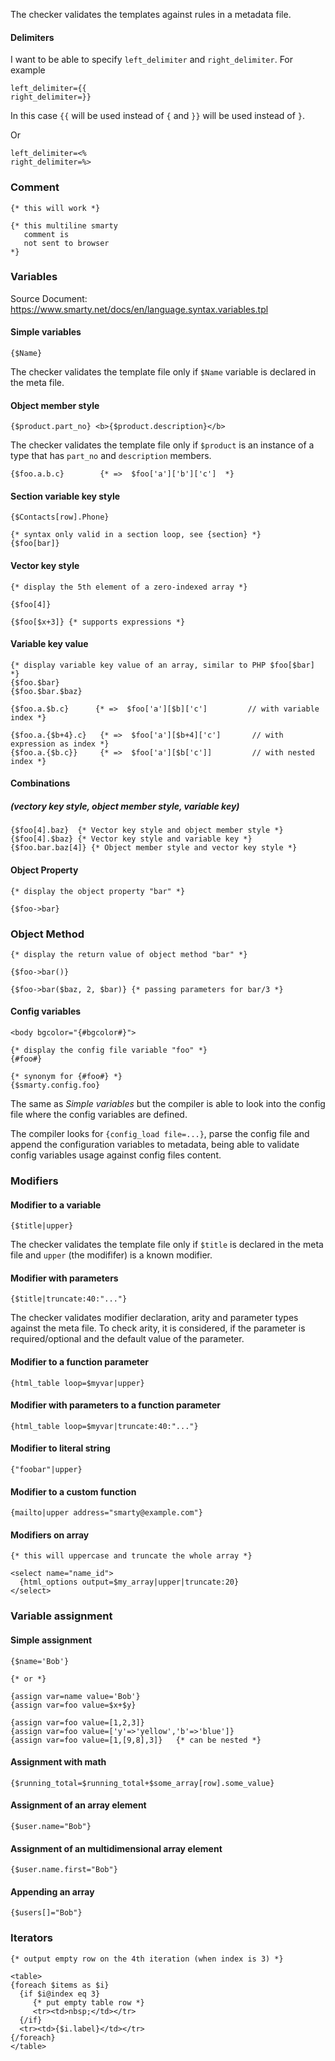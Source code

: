 
The checker validates the templates against rules in a metadata file.

#### Delimiters

I want to be able to specify `left_delimiter` and `right_delimiter`.
For example

```
left_delimiter={{
right_delimiter=}}
```

In this case `{{` will be used instead of `{` and `}}` will be used instead of `}`.

Or

```
left_delimiter=<%
right_delimiter=%>
```

### Comment

```smarty
{* this will work *}

{* this multiline smarty
   comment is
   not sent to browser
*}
```

### Variables

Source Document: https://www.smarty.net/docs/en/language.syntax.variables.tpl

#### Simple variables
```smarty
{$Name}
```

The checker validates the template file only if `$Name` variable is declared in the meta file.

#### Object member style
```smarty
{$product.part_no} <b>{$product.description}</b>
```

The checker validates the template file only if `$product` is an instance of a type that has `part_no` and `description` members.

```smarty
{$foo.a.b.c}        {* =>  $foo['a']['b']['c']  *}
```

#### Section variable key style

```smarty
{$Contacts[row].Phone}

{* syntax only valid in a section loop, see {section} *}
{$foo[bar]}

```

#### Vector key style
```smarty
{* display the 5th element of a zero-indexed array *}

{$foo[4]}     

{$foo[$x+3]} {* supports expressions *}
```

#### Variable key value

```smarty
{* display variable key value of an array, similar to PHP $foo[$bar] *}
{$foo.$bar}
{$foo.$bar.$baz}

{$foo.a.$b.c}      {* =>  $foo['a'][$b]['c']         // with variable index *}

{$foo.a.{$b+4}.c}   {* =>  $foo['a'][$b+4]['c']       // with expression as index *}
{$foo.a.{$b.c}}     {* =>  $foo['a'][$b['c']]         // with nested index *}

```
#### Combinations 
##### (vectory key style, object member style, variable key)

```smarty
{$foo[4].baz}  {* Vector key style and object member style *}
{$foo[4].$baz} {* Vector key style and variable key *}
{$foo.bar.baz[4]} {* Object member style and vector key style *}

```

#### Object Property
```smarty
{* display the object property "bar" *}

{$foo->bar}
```

### Object Method
```smarty
{* display the return value of object method "bar" *}

{$foo->bar()}

{$foo->bar($baz, 2, $bar)} {* passing parameters for bar/3 *}

```

#### Config variables

```smarty
<body bgcolor="{#bgcolor#}">

{* display the config file variable "foo" *}
{#foo#}

{* synonym for {#foo#} *}
{$smarty.config.foo}
```
The same as _Simple variables_ but the compiler is able to look into the config file where the config variables are defined.

The compiler looks for `{config_load file=...}`, parse the config file and append the configuration variables to metadata, being able to validate config variables usage against config files content.

### Modifiers

#### Modifier to a variable

```smarty
{$title|upper}
```

The checker validates the template file only if `$title` is  declared in the meta file and `upper` (the modififer) is a known modifier.

#### Modifier with parameters

```smarty
{$title|truncate:40:"..."}
```

The checker validates modifier declaration, arity and parameter types against the meta file. To check arity,
it is considered, if the parameter is required/optional and the default value of the parameter.

#### Modifier to a function parameter

```smarty
{html_table loop=$myvar|upper}
```

#### Modifier with parameters to a function parameter

```smarty
{html_table loop=$myvar|truncate:40:"..."}
```

#### Modifier to literal string

```smarty
{"foobar"|upper}
```

#### Modifier to a custom function

```smarty
{mailto|upper address="smarty@example.com"}
```

#### Modifiers on array

```smarty
{* this will uppercase and truncate the whole array *}

<select name="name_id">
  {html_options output=$my_array|upper|truncate:20}
</select>
```
### Variable assignment

####  Simple assignment

```smarty
{$name='Bob'}

{* or *}

{assign var=name value='Bob'}
{assign var=foo value=$x+$y}

{assign var=foo value=[1,2,3]}
{assign var=foo value=['y'=>'yellow','b'=>'blue']}
{assign var=foo value=[1,[9,8],3]}   {* can be nested *}

```

#### Assignment with math

```smarty
{$running_total=$running_total+$some_array[row].some_value}
```

#### Assignment of an array element

```smarty
{$user.name="Bob"}
```

#### Assignment of an multidimensional array element

```smarty
{$user.name.first="Bob"}
```
#### Appending an array

```smarty
{$users[]="Bob"}
```

### Iterators

```smarty
{* output empty row on the 4th iteration (when index is 3) *}

<table>
{foreach $items as $i}
  {if $i@index eq 3}
     {* put empty table row *}
     <tr><td>nbsp;</td></tr>
  {/if}
  <tr><td>{$i.label}</td></tr>
{/foreach}
</table>
```
